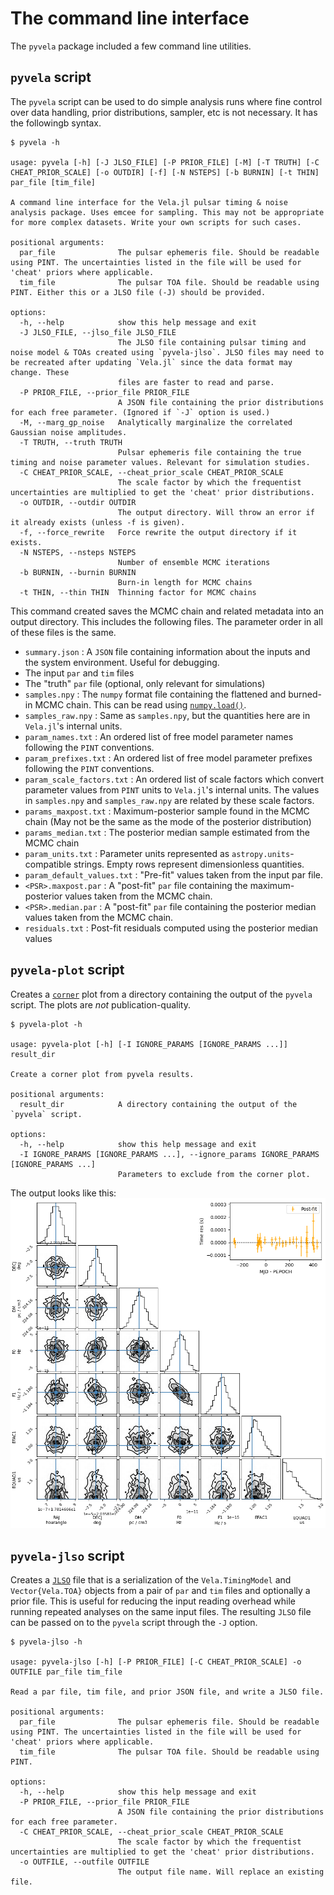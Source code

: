 # The command line interface

The `pyvela` package included a few command line utilities.

## `pyvela` script

The `pyvela` script can be used to do simple analysis runs where fine control over data handling, 
prior distributions, sampler, etc is not necessary. It has the followingb syntax.

```
$ pyvela -h

usage: pyvela [-h] [-J JLSO_FILE] [-P PRIOR_FILE] [-M] [-T TRUTH] [-C CHEAT_PRIOR_SCALE] [-o OUTDIR] [-f] [-N NSTEPS] [-b BURNIN] [-t THIN] par_file [tim_file]

A command line interface for the Vela.jl pulsar timing & noise analysis package. Uses emcee for sampling. This may not be appropriate for more complex datasets. Write your own scripts for such cases.

positional arguments:
  par_file              The pulsar ephemeris file. Should be readable using PINT. The uncertainties listed in the file will be used for 'cheat' priors where applicable.
  tim_file              The pulsar TOA file. Should be readable using PINT. Either this or a JLSO file (-J) should be provided.

options:
  -h, --help            show this help message and exit
  -J JLSO_FILE, --jlso_file JLSO_FILE
                        The JLSO file containing pulsar timing and noise model & TOAs created using `pyvela-jlso`. JLSO files may need to be recreated after updating `Vela.jl` since the data format may change. These
                        files are faster to read and parse.
  -P PRIOR_FILE, --prior_file PRIOR_FILE
                        A JSON file containing the prior distributions for each free parameter. (Ignored if `-J` option is used.)
  -M, --marg_gp_noise   Analytically marginalize the correlated Gaussian noise amplitudes.
  -T TRUTH, --truth TRUTH
                        Pulsar ephemeris file containing the true timing and noise parameter values. Relevant for simulation studies.
  -C CHEAT_PRIOR_SCALE, --cheat_prior_scale CHEAT_PRIOR_SCALE
                        The scale factor by which the frequentist uncertainties are multiplied to get the 'cheat' prior distributions.
  -o OUTDIR, --outdir OUTDIR
                        The output directory. Will throw an error if it already exists (unless -f is given).
  -f, --force_rewrite   Force rewrite the output directory if it exists.
  -N NSTEPS, --nsteps NSTEPS
                        Number of ensemble MCMC iterations
  -b BURNIN, --burnin BURNIN
                        Burn-in length for MCMC chains
  -t THIN, --thin THIN  Thinning factor for MCMC chains
```

This command created saves the MCMC chain and related metadata into an output directory. This includes the following files. The parameter order in all of these files is the same.

  - `summary.json` : A `JSON` file containing information about the inputs and the system environment. Useful for debugging.
  - The input `par` and `tim` files
  - The "truth" `par` file (optional, only relevant for simulations)
  - `samples.npy` : The `numpy` format file containing the flattened and burned-in MCMC chain. This can be read using [`numpy.load()`](https://numpy.org/doc/stable/reference/generated/numpy.load.html).
  - `samples_raw.npy` : Same as `samples.npy`, but the quantities here are in `Vela.jl`'s internal units.
  - `param_names.txt` : An ordered list of free model parameter names following the `PINT` conventions.
  - `param_prefixes.txt` : An ordered list of free model parameter prefixes following the `PINT` conventions.
  - `param_scale_factors.txt` : An ordered list of scale factors which convert parameter values from `PINT` units to `Vela.jl`'s internal units. The values in `samples.npy` and `samples_raw.npy` are related by these scale factors.
  - `params_maxpost.txt` : Maximum-posterior sample found in the MCMC chain (May not be the same as the mode of the posterior distribution)
  - `params_median.txt` : The posterior median sample estimated from the MCMC chain
  - `param_units.txt` : Parameter units represented as `astropy.units`-compatible strings. Empty rows represent dimensionless quantities.
  - `param_default_values.txt` : "Pre-fit" values taken from the input par file.
  - `<PSR>.maxpost.par` : A "post-fit" `par` file containing the maximum-posterior values taken from the MCMC chain.
  - `<PSR>.median.par` : A "post-fit" `par` file containing the posterior median values taken from the MCMC chain.
  - `residuals.txt` : Post-fit residuals computed using the posterior median values

## `pyvela-plot` script

Creates a [`corner`](https://corner.readthedocs.io/en/latest/) plot from a directory containing the output of the `pyvela` script.
The plots are *not* publication-quality.

```
$ pyvela-plot -h

usage: pyvela-plot [-h] [-I IGNORE_PARAMS [IGNORE_PARAMS ...]] result_dir

Create a corner plot from pyvela results.

positional arguments:
  result_dir            A directory containing the output of the `pyvela` script.

options:
  -h, --help            show this help message and exit
  -I IGNORE_PARAMS [IGNORE_PARAMS ...], --ignore_params IGNORE_PARAMS [IGNORE_PARAMS ...]
                        Parameters to exclude from the corner plot.
```

The output looks like this:
![pyvela_plot_output](pyvela_plot_output.png)

## `pyvela-jlso` script

Creates a [`JLSO`](https://invenia.github.io/JLSO.jl) file that is a serialization of the `Vela.TimingModel` and `Vector{Vela.TOA}` objects
from a pair of `par` and `tim` files and optionally a prior file. This is useful for reducing the input reading overhead while running repeated
analyses on the same input files. The resulting `JLSO` file can be passed on to the `pyvela` script through the `-J` option.

```
$ pyvela-jlso -h

usage: pyvela-jlso [-h] [-P PRIOR_FILE] [-C CHEAT_PRIOR_SCALE] -o OUTFILE par_file tim_file

Read a par file, tim file, and prior JSON file, and write a JLSO file.

positional arguments:
  par_file              The pulsar ephemeris file. Should be readable using PINT. The uncertainties listed in the file will be used for 'cheat' priors where applicable.
  tim_file              The pulsar TOA file. Should be readable using PINT.

options:
  -h, --help            show this help message and exit
  -P PRIOR_FILE, --prior_file PRIOR_FILE
                        A JSON file containing the prior distributions for each free parameter.
  -C CHEAT_PRIOR_SCALE, --cheat_prior_scale CHEAT_PRIOR_SCALE
                        The scale factor by which the frequentist uncertainties are multiplied to get the 'cheat' prior distributions.
  -o OUTFILE, --outfile OUTFILE
                        The output file name. Will replace an existing file.
```
